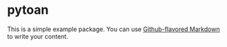 # pytoan

This is a simple example package. You can use
[Github-flavored Markdown](https://guides.github.com/features/mastering-markdown/)
to write your content.